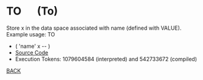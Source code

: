 # TO &emsp; (To)
Store x in the data space associated with name (defined with VALUE). Example usage: <x> TO <name>
* ( 'name' x -- )
* [Source Code](../words/core_ext/To.cs)
* Execution Tokens: 1079604584 (interpreted) and 542733672 (compiled)


[BACK](builtins.md#To)
